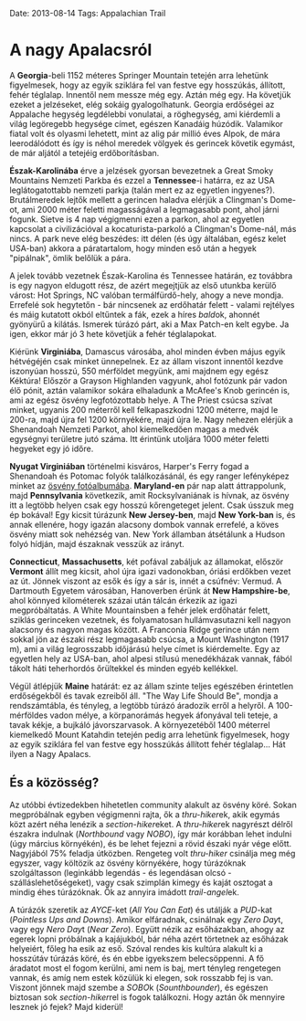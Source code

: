 Date: 2013-08-14
Tags: Appalachian Trail

# A nagy Apalacsról

A **Georgia**-beli 1152 méteres Springer Mountain tetején arra lehetünk figyelmesek, hogy az egyik sziklára fel van festve egy hosszúkás, állított, fehér téglalap. Innentől nem messze még egy. Aztán még egy. Ha követjük ezeket a jelzéseket, elég sokáig gyalogolhatunk. Georgia erdőségei az Appalache hegység legdélebbi vonulatai, a röghegység, ami kiérdemli a világ legöregebb hegysége címet, egészen Kanadáig húzódik. Valamikor fiatal volt és olyasmi lehetett, mint az alig pár millió éves Alpok, de mára leerodálódott és így is néhol meredek völgyek és gerincek követik egymást, de már aljától a tetejéig erdőborításban.

**Észak-Karolinába** érve a jelzések gyorsan bevezetnek a Great Smoky Mountains Nemzeti Parkba és ezzel a **Tennessee**-i határra, ez az USA leglátogatottabb nemzeti parkja (talán mert ez az egyetlen ingyenes?). Brutálmeredek lejtők mellett a gerincen haladva elérjük a Clingman's Dome-ot, ami 2000 méter feletti magasságával a legmagasabb pont, ahol járni fogunk. Sietve is 4 nap végigmenni ezen a parkon, ahol az egyetlen kapcsolat a civilizációval a kocaturista-parkoló a Clingman's Dome-nál, más nincs. A park neve elég beszédes: itt délen (és úgy általában, egész kelet USA-ban) akkora a páratartalom, hogy minden eső után a hegyek "pipálnak", ömlik belőlük a pára.

A jelek tovább vezetnek Észak-Karolina és Tennessee határán, ez továbbra is egy nagyon eldugott rész, de azért megejtjük az első utunkba kerülő várost: Hot Springs, NC valóban termálfürdő-hely, ahogy a neve mondja. Errefelé sok hegytetőn - bár nincsenek az erdőhatár felett - valami rejtélyes és máig kutatott okból eltűntek a fák, ezek a híres *bald*ok, ahonnét gyönyürű a kilátás. Ismerek túrázó párt, aki a Max Patch-en kelt egybe. Ja igen, ekkor már jó 3 hete követjük a fehér téglalapokat.

Kiérünk **Virginiába**, Damascus városába, ahol minden évben május egyik hétvégéjén csak minket ünnepelnek. Ez az állam viszont innentől kezdve iszonyúan hosszú, 550 mérföldet megyünk, ami majdnem egy egész Kéktúra! Először a Grayson Highlanden vagyunk, ahol fotózunk pár vadon élő pónit, aztán valamikor sokára elhaladunk a McAfee's Knob gerincén is, ami az egész ösvény legfotózottabb helye. A The Priest csúcsa szívat minket, ugyanis 200 méterről kell felkapaszkodni 1200 méterre, majd le 200-ra, majd újra fel 1200 környékére, majd újra le. Nagy nehezen elérjük a Shenandoah Nemzeti Parkot, ahol kiemelkedően magas a medvék egységnyi területre jutó száma. Itt érintünk utoljára 1000 méter feletti hegyeket egy jó időre.

**Nyugat Virginiában** történelmi kisváros, Harper's Ferry fogad a Shenandoah és Potomac folyók találkozásánál, és egy ranger lefényképez minket az [ösvény fotóalbumába](http://www.athikerpictures.org/). **Maryland-en** pár nap alatt áttrappolunk, majd **Pennsylvania** következik, amit Rocksylvaniának is hívnak, az ösvény itt a legtöbb helyen csak egy hosszú kőrengeteget jelent. Csak ússzuk meg ép bokával! Egy kicsit túrázunk **New Jersey-ben**, majd **New York-ban** is, és annak ellenére, hogy igazán alacsony dombok vannak errefelé, a köves ösvény miatt sok nehézség van. New York államban átsétálunk a Hudson folyó hídján, majd északnak vesszük az irányt.

**Connecticut**, **Massachusetts**, két pofával zabáljuk az államokat, először **Vermont** állít meg kicsit, ahol újra igazi vadonokban, óriási erdőkben vezet az út. Jönnek viszont az esők és így a sár is, innét a csúfnév: Vermud. A Dartmouth Egyetem városában, Hanoverben érünk át **New Hampshire-be**, ahol könnyed kilométerek százai után tálcán érkezik az igazi megpróbáltatás. A White Mountainsben a fehér jelek erdőhatár felett, sziklás gerinceken vezetnek, és folyamatosan hullámvasutazni kell nagyon alacsony és nagyon magas között. A Franconia Ridge gerince után nem sokkal jön az északi rész legmagasabb csúcsa, a Mount Washington (1917 m), ami a világ legrosszabb időjárású helye címet is kiérdemelte. Egy az egyetlen hely az USA-ban, ahol alpesi stílusú menedékházak vannak, fából tákolt háti teherhordós őrültekkel és minden egyéb kellékkel.

Végül átlépjük **Maine** határát: ez az állam szinte teljes egészében érintetlen erdőségekből és tavak ezreiből áll. "The Way Life Should Be", mondja a rendszámtábla, és tényleg, a legtöbb túrázó áradozik erről a helyről. A 100-mérföldes vadon mélye, a körpanorámás hegyek áfonyával teli teteje, a tavak kékje, a bujkáló jávorszarvasok. A környezetéből 1400 méterrel kiemelkedő Mount Katahdin tetején pedig arra lehetünk figyelmesek, hogy az egyik sziklára fel van festve egy hosszúkás állított fehér téglalap... Hát ilyen a Nagy Apalacs.

## És a közösség?

Az utóbbi évtizedekben hihetetlen community alakult az ösvény köré. Sokan megpróbálnak egyben végigmenni rajta, ők a *thru-hiker*ek, akik egymás közt azért néha lenézik a *section-hiker*eket. A *thru-hiker*ek nagyrészt délről északra indulnak (*Northbound* vagy *NOBO*), így már korábban lehet indulni (úgy március környékén), és be lehet fejezni a rövid északi nyár vége előtt. Nagyjából 75% feladja útközben. Rengeteg volt *thru-hiker* csinálja meg még egyszer, vagy költözik az ösvény környékére, hogy túrázóknak szolgáltasson (leginkább legendás - és legendásan olcsó - szálláslehetőségeket), vagy csak szimplán kimegy és kaját osztogat a mindig éhes túrázóknak. Ők az annyira imádott *trail-angel*ek.

A túrázók szeretik az *AYCE*-ket (*All You Can Eat*) és utálják a *PUD*-kat (*Pointless Ups and Downs*). Amikor elfáradnak, csinálnak egy *Zero Day*t, vagy egy *Nero Day*t (*Near Zero*). Együtt nézik az esőházakban, ahogy az egerek lopni próbálnak a kajájukból, bár néha azért törtetnek az esőházak helyeiért, főleg ha esik az eső. Szóval rendes kis kultúra alakult ki a hosszútáv túrázás köré, és én ebbe igyekszem belecsöppenni. A fő áradatot most el fogom kerülni, ami nem is baj, mert tényleg rengetegen vannak, és amíg nem estek közülük ki elegen, sok rosszabb fej is van. Viszont jönnek majd szembe a *SOBO*k (*Sounthbounder*), és egészen biztosan sok *section-hiker*rel is fogok találkozni. Hogy aztán ők mennyire lesznek jó fejek? Majd kiderül!